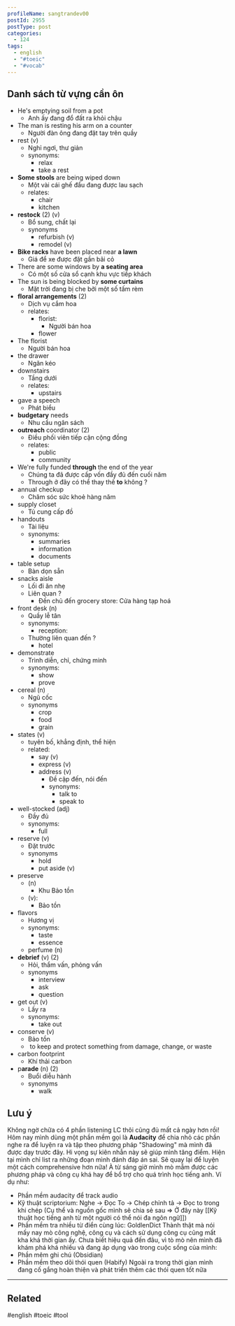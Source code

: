 ```yaml
---
profileName: sangtrandev00
postId: 2955
postType: post
categories:
  - 124
tags:
  - english
  - "#toeic"
  - "#vocab"
---
```


## Danh sách từ vựng cần ôn

- He's emptying soil from a pot
	- Anh ấy đang đổ đất ra khỏi chậu
- The man is resting his arm on a counter
	- Người đàn ông đang đặt tay trên quầy
- rest (v)
	- Nghỉ ngơi, thư giản
	- synonyms: 
		- relax
		- take a rest
- **Some stools** are being wiped down
	- Một vài cái ghế đẩu đang được lau sạch
	- relates:
		- chair
		- kitchen
- **restock** (2) (v)
	- Bổ sung, chất lại
	- synonyms
		- refurbish (v)
		- remodel (v)
- **Bike racks** have been placed near **a lawn**
	- Giá để xe được đặt gần bãi cỏ
- There are some windows by **a seating area**
	- Có một số cửa sổ cạnh khu vực tiếp khách
-  The sun is being blocked by **some curtains**
	- Mặt trời đang bị che bởi một số tấm rèm
- **floral arrangements** (2)
	- Dịch vụ cắm hoa
	- relates:
		- florist:
			- Người bán hoa
		- flower
- The florist
	- Người bán hoa
- the drawer
	- Ngăn kéo
- downstairs
	- Tầng dưới
	- relates:
		- upstairs
- gave a speech
	- Phát biểu
- **budgetary** needs
	- Nhu cầu ngân sách
- **outreach** coordinator (2)
	- Điều phối viên tiếp cận cộng đồng
	- relates:
		- public
		- community
- We're fully funded **through** the end of the year
	- Chúng ta đã được cấp vốn đầy đủ đến cuối năm
	- Through ở đây có thể thay thế **to** không ?
-  annual checkup
	- Chăm sóc sức khoẻ hàng năm
- supply closet
	- Tủ cung cấp đồ
- handouts
	- Tài liệu
	- synonyms:
		- summaries
		- information
		- documents
- table setup
	- Bàn dọn sẵn
- snacks aisle
	- Lối đi ăn nhẹ
	- Liên quan ?
		- Đến chủ đến grocery store: Cửa hàng tạp hoá
- front desk (n)
	- Quầy lễ tân
	- synonyms:
		- reception:
	- Thường liên quan đến ?
		- hotel
- demonstrate
	- Trình diễn, chỉ, chứng minh
	- synonyms:
		- show
		- prove
- cereal (n)
	- Ngũ cốc
	- synonyms
		- crop
		- food
		- grain
- states (v)
	- tuyên bố, khẳng định, thể hiện
	- related:
		- say (v)
		- express (v)
		- address (v)
			- Đề cập đến, nói đến
			- synonyms:
				- talk to
				- speak to
- well-stocked (adj)
	- Đầy đủ
	- synonyms:
		- full
- reserve (v)
	- Đặt trước
	- synonyms
		- hold
		- put aside (v)
- preserve 
	- (n)
		-  Khu Bảo tồn
	-  (v):
		- Bảo tồn
- flavors
	- Hương vị
	- synonyms:
		- taste
		- essence
	- perfume (n)
- **debrief** (v) (2)
	- Hỏi, thẩm vấn, phỏng vấn
	- synonyms
		- interview
		- ask
		- question
- get out (v)
	- Lấy ra
	- synonyms:
		- take out
- conserve (v)
	- Bảo tồn
	-  to keep and protect something from damage, change, or waste
- carbon footprint
	- Khí thải carbon
- p**arade** (n) (2)
	- Buổi diễu hành
	- synonyms
		- walk


## Lưu ý
Không ngờ chữa có 4 phần listening LC thôi cũng đủ mất cả ngày hơn rồi!
Hôm nay mình dùng một phần mềm gọi là **Audacity** để chia nhỏ các phần nghe ra để luyện ra và tập theo phương pháp "Shadowing" mà mình đã được dạy trước đây. Hi vọng sự kiên nhẫn này sẽ giúp mình tăng điểm.
Hiện tại mình chỉ list ra những đoạn mình đánh đáp án sai. Sẽ quay lại để luyện một cách comprehensive hơn nữa!
À từ sáng giờ mình mò mẫm được các phương pháp và công cụ khá hay để bổ trợ cho quá trình học tiếng anh. Ví dụ như:
- Phần mềm audacity để track audio
- Kỹ thuật scriptorium: Nghe -> Đọc To -> Chép chỉnh tả -> Đọc to trong khi chép (Cụ thể và nguồn gốc mình sẽ chia sẻ sau => Ở đây này [[Kỹ thuật học tiếng anh từ một người có thể nói đa ngôn ngữ]])
- Phần mềm tra nhiều từ điển cùng lúc: GoldlenDict
Thành thật mà nói mấy nay mò công nghệ, công cụ và cách sử dụng công cụ cũng mất kha khá thời gian ấy. Chưa biết hiệu quả đến đâu, vì tò mò nên mình đã khám phá khá nhiều và đang áp dụng vào trong cuộc sống của mình:
- Phần mêm ghi chú (Obsidian)
- Phần mềm theo dõi thói quen (Habify)
Ngoài ra trong thời gian mình đang cố gắng hoàn thiện và phát triển thêm các thói quen tốt nữa

--- 
## Related
#english  #toeic #tool
